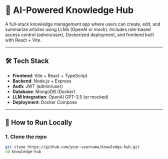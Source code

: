 # 🤖 AI-Powered Knowledge Hub

A full-stack knowledge management app where users can create, edit, and summarize articles using LLMs (OpenAI or mock). Includes role-based access control (admin/user), Dockerized deployment, and frontend built with React + Vite.

---

## 🛠 Tech Stack

- **Frontend**: Vite + React + TypeScript
- **Backend**: Node.js + Express
- **Auth**: JWT (admin/user)
- **Database**: MongoDB (Docker)
- **LLM Integration**: OpenAI GPT-3.5 (or mocked)
- **Deployment**: Docker Compose

---

## 🚀 How to Run Locally

### 1. Clone the repo
```bash
git clone https://github.com/your-username/knowledge-hub.git
cd knowledge-hub
